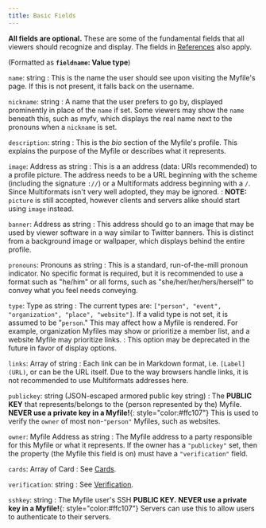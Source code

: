 ```yaml
---
title: Basic Fields
---
```

**All fields are optional.** These are some of the fundamental fields that all viewers should recognize and display. The fields in [References](references) also apply.

(Formatted as **`fieldname`: Value type**)

`name`: string
: This is the name the user should see upon visiting the Myfile's page. If this is not present, it falls back on the username.

`nickname`: string
: A name that the user prefers to go by, displayed prominently in place of the `name` if set. Some viewers may show the `name` beneath this, such as myfv, which displays the real name next to the pronouns when a `nickname` is set.

`description`: string
: This is the *bio* section of the Myfile's profile. This explains the purpose of the Myfile or describes what it represents.

`image`: Address as string
: This is a an address (data: URIs recommended) to a profile picture. The address needs to be a URL beginning with the scheme (including the signature `://`) or a Multiformats address beginning with a `/`. Since Multiformats isn't very well adopted, they may be ignored.
: **NOTE:** `picture` is still accepted, however clients and servers alike should start using `image` instead.

`banner`: Address as string
: This address should go to an image that may be used by viewer software in a way similar to Twitter banners. This is distinct from a background image or wallpaper, which displays behind the entire profile.

`pronouns`: Pronouns as string
: This is a standard, run-of-the-mill pronoun indicator. No specific format is required, but it is recommended to use a format such as "he/him" or all forms, such as "she/her/her/hers/herself" to convey what you feel needs conveying.

`type`: Type as string
: The current types are: `["person", "event", "organization", "place", "website"]`. If a valid type is not set, it is assumed to be "`person`." This may affect how a Myfile is rendered. For example, organization Myfiles may show or prioritize a member list, and a website Myfile may prioritize links.
: This option may be deprecated in the future in favor of display options.

`links`: Array of string
: Each link can be in Markdown format, i.e. `[Label](URL)`, or can be the URL itself. Due to the way browsers handle links, it is not recommended to use Multiformats addresses here.

`publickey`: string (JSON-escaped armored public key string)
: The **PUBLIC KEY** that represents/belongs to the (person represented by the) Myfile. **NEVER use a private key in a Myfile!**{: style="color:#ffc107"} This is used to verify the `owner` of most non-`"person"` Myfiles, such as websites.

`owner`: Myfile Address as string
: The Myfile address to a party responsible for this Myfile or what it represents. If the owner has a `"publickey"` set, then the property (the Myfile this field is on) must have a `"verification"` field.

`cards`: Array of Card
: See [Cards](cards).

`verification`: string
: See [Verification](verification).

`sshkey`: string
: The Myfile user's SSH **PUBLIC KEY.** **NEVER use a private key in a Myfile!**{: style="color:#ffc107"} Servers can use this to allow users to authenticate to their servers.